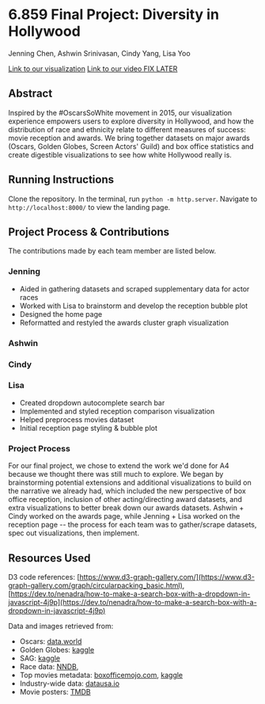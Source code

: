 # 6.859 Final Project: Diversity in Hollywood

Jenning Chen, Ashwin Srinivasan, Cindy Yang, Lisa Yoo

[Link to our visualization](https://6859-sp21.github.io/final-project-diversity-in-hollywood/)
[Link to our video FIX LATER](https://6859-sp21.github.io/final-project-diversity-in-hollywood/)

## Abstract
Inspired by the #OscarsSoWhite movement in 2015, our visualization experience empowers users to explore diversity in Hollywood, and how the distribution of race and ethnicity relate to different measures of success: movie reception and awards. We bring together datasets on major awards (Oscars, Golden Globes, Screen Actors' Guild) and box office statistics and create digestible visualizations to see how white Hollywood really is. 

## Running Instructions
Clone the repository. In the terminal, run `python -m http.server`. Navigate to `http://localhost:8000/` to view the landing page.

## Project Process & Contributions
The contributions made by each team member are listed below.

### Jenning
- Aided in gathering datasets and scraped supplementary data for actor races
- Worked with Lisa to brainstorm and develop the reception bubble plot 
- Designed the home page
- Reformatted and restyled the awards cluster graph visualization
### Ashwin
### Cindy
### Lisa
- Created dropdown autocomplete search bar
- Implemented and styled reception comparison visualization
- Helped preprocess movies dataset
- Initial reception page styling & bubble plot

### Project Process
For our final project, we chose to extend the work we'd done for A4 because we thought there was still much to explore. We began by brainstorming potential extensions and additional visualizations to build on the narrative we already had, which included the new perspective of box office reception, inclusion of other acting/directing award datasets, and extra visualizations to better break down our awards datasets. Ashwin + Cindy worked on the awards page, while Jenning + Lisa worked on the reception page -- the process for each team was to gather/scrape datasets, spec out visualizations, then implement. 

## Resources Used
D3 code references: [https://www.d3-graph-gallery.com/](https://www.d3-graph-gallery.com/graph/circularpacking_basic.html), [https://dev.to/nenadra/how-to-make-a-search-box-with-a-dropdown-in-javascript-4j9p](https://dev.to/nenadra/how-to-make-a-search-box-with-a-dropdown-in-javascript-4j9p)


Data and images retrieved from:
- Oscars: [data.world](https://data.world/crowdflower/academy-awards-demographics)
- Golden Globes: [kaggle](https://www.kaggle.com/unanimad/golden-globe-awards)
- SAG: [kaggle](https://www.kaggle.com/unanimad/screen-actors-guild-awards)
- Race data: [NNDB](https://nndb.com/), 
- Top movies metadata: [boxofficemojo.com](https://www.boxofficemojo.com/chart/top_lifetime_gross/?area=XWW), [kaggle](https://www.kaggle.com/stefanoleone992/imdb-extensive-dataset)
- Industry-wide data: [datausa.io](https://datausa.io/profile/soc/actors)
- Movie posters: [TMDB](https://www.themoviedb.org/)
